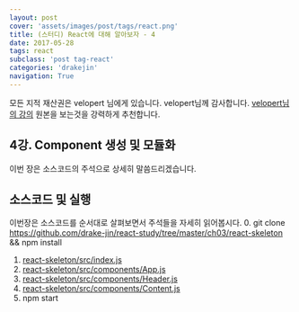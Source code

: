 ```yaml
---
layout: post
cover: 'assets/images/post/tags/react.png'
title: (스터디) React에 대해 알아보자 - 4
date: 2017-05-28
tags: react
subclass: 'post tag-react'
categories: 'drakejin'
navigation: True
---
```

모든 지적 재산권은 velopert 님에게 있습니다. velopert님께 감사합니다.
[velopert님의 강의](https://velopert.com) 원본을 보는것을 강력하게 추천합니다.

## 4강. Component 생성 및 모듈화

이번 장은 소스코드의 주석으로 상세히 말씀드리겠습니다.

## 소스코드 및 실행
이번장은 소스코드를 순서대로 살펴보면서 주석들을 자세히 읽어봅시다.
  0. git clone https://github.com/drake-jin/react-study/tree/master/ch03/react-skeleton  && npm install
  1. [react-skeleton/src/index.js](https://github.com/drake-jin/react-study/tree/master/ch04/react-skeleton/src/index.js)
  2. [react-skeleton/src/components/App.js](https://github.com/drake-jin/react-study/tree/master/ch04/react-skeleton/src/components/App.js)
  3. [react-skeleton/src/components/Header.js](https://github.com/drake-jin/react-study/tree/master/ch04/react-skeleton/src/components/Header.js)
  4. [react-skeleton/src/components/Content.js](https://github.com/drake-jin/react-study/tree/master/ch04/react-skeleton/src/components/Content.js)
  5. npm start
